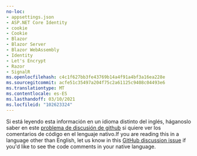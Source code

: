 ```yaml
---
no-loc:
- appsettings.json
- ASP.NET Core Identity
- cookie
- Cookie
- Blazor
- Blazor Server
- Blazor WebAssembly
- Identity
- Let's Encrypt
- Razor
- SignalR
ms.openlocfilehash: c4c1f627bb3fe43769b14a4f91a4bf3a16ea228e
ms.sourcegitcommit: acfe51c35497a204f75c2a61125c9408c04493e6
ms.translationtype: MT
ms.contentlocale: es-ES
ms.lasthandoff: 03/10/2021
ms.locfileid: "102623324"
---
```

<span data-ttu-id="3a594-101">Si está leyendo esta información en un idioma distinto del inglés, háganoslo saber en este [problema de discusión de github](https://github.com/dotnet/AspNetCore.Docs/issues/16455) si quiere ver los comentarios de código en el lenguaje nativo.</span><span class="sxs-lookup"><span data-stu-id="3a594-101">If you are reading this in a language other than English, let us know in this [GitHub discussion issue](https://github.com/dotnet/AspNetCore.Docs/issues/16455) if you'd like to see the code comments in your native language.</span></span>
